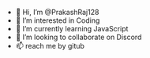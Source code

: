 - 👋 Hi, I’m @PrakashRaj128
- 👀 I’m interested in Coding
- 🌱 I’m currently learning JavaScript
- 💞️ I’m looking to collaborate on Discord
- 📫  reach me by gitub

<!---
PrakashRaj128/PrakashRaj128 is a ✨ special ✨ repository because its `README.md` (this file) appears on your GitHub profile.
You can click the Preview link to take a look at your changes.
--->
